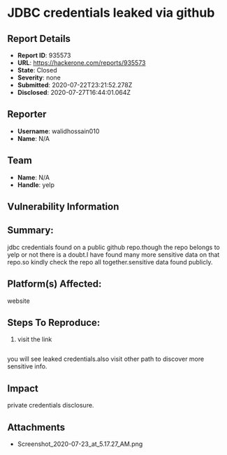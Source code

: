 # JDBC credentials leaked via github

## Report Details
- **Report ID**: 935573
- **URL**: https://hackerone.com/reports/935573
- **State**: Closed
- **Severity**: none
- **Submitted**: 2020-07-22T23:21:52.278Z
- **Disclosed**: 2020-07-27T16:44:01.064Z

## Reporter
- **Username**: walidhossain010
- **Name**: N/A

## Team
- **Name**: N/A
- **Handle**: yelp

## Vulnerability Information
## Summary:
jdbc credentials found on a public github repo.though the repo belongs to yelp or not there is a doubt.I have found many more sensitive data on that repo.so kindly check the repo all together.sensitive data found publicly.
## Platform(s) Affected:
website
## Steps To Reproduce:
1. visit the link 
```https://github.com/supernebula/yelp-j/blob/36de49095d7f3221e3a50adf9bd7ab26ef585f24/yelp/yelp-web-search/src/main/resources/application-dev.properties
```
 you will see leaked credentials.also visit other path to discover more sensitive info.

## Impact

private credentials disclosure.

## Attachments
- Screenshot_2020-07-23_at_5.17.27_AM.png
